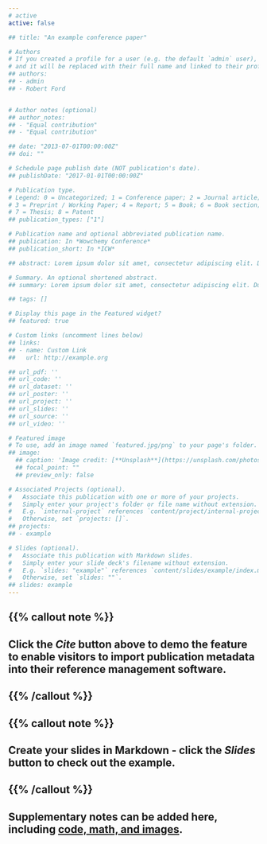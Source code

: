 ```yaml
---
# active
active: false

## title: "An example conference paper"

# Authors
# If you created a profile for a user (e.g. the default `admin` user), write the username (folder name) here 
# and it will be replaced with their full name and linked to their profile.
## authors:
## - admin
## - Robert Ford


# Author notes (optional)
## author_notes:
## - "Equal contribution"
## - "Equal contribution"

## date: "2013-07-01T00:00:00Z"
## doi: ""

# Schedule page publish date (NOT publication's date).
## publishDate: "2017-01-01T00:00:00Z"

# Publication type.
# Legend: 0 = Uncategorized; 1 = Conference paper; 2 = Journal article;
# 3 = Preprint / Working Paper; 4 = Report; 5 = Book; 6 = Book section;
# 7 = Thesis; 8 = Patent
## publication_types: ["1"]

# Publication name and optional abbreviated publication name.
## publication: In *Wowchemy Conference*
## publication_short: In *ICW*

## abstract: Lorem ipsum dolor sit amet, consectetur adipiscing elit. Duis posuere tellus ac convallis placerat. Proin tincidunt magna sed ex sollicitudin condimentum. Sed ac faucibus dolor, scelerisque sollicitudin nisi. Cras purus urna, suscipit quis sapien eu, pulvinar tempor diam. Quisque risus orci, mollis id ante sit amet, gravida egestas nisl. Sed ac tempus magna. Proin in dui enim. Donec condimentum, sem id dapibus fringilla, tellus enim condimentum arcu, nec volutpat est felis vel metus. Vestibulum sit amet erat at nulla eleifend gravida.

# Summary. An optional shortened abstract.
## summary: Lorem ipsum dolor sit amet, consectetur adipiscing elit. Duis posuere tellus ac convallis placerat. Proin tincidunt magna sed ex sollicitudin condimentum.

## tags: []

# Display this page in the Featured widget?
## featured: true

# Custom links (uncomment lines below)
## links:
## - name: Custom Link
##   url: http://example.org

## url_pdf: ''
## url_code: ''
## url_dataset: ''
## url_poster: ''
## url_project: ''
## url_slides: ''
## url_source: ''
## url_video: ''

# Featured image
# To use, add an image named `featured.jpg/png` to your page's folder. 
## image:
  ## caption: 'Image credit: [**Unsplash**](https://unsplash.com/photos/pLCdAaMFLTE)'
  ## focal_point: ""
  ## preview_only: false

# Associated Projects (optional).
#   Associate this publication with one or more of your projects.
#   Simply enter your project's folder or file name without extension.
#   E.g. `internal-project` references `content/project/internal-project/index.md`.
#   Otherwise, set `projects: []`.
## projects:
## - example

# Slides (optional).
#   Associate this publication with Markdown slides.
#   Simply enter your slide deck's filename without extension.
#   E.g. `slides: "example"` references `content/slides/example/index.md`.
#   Otherwise, set `slides: ""`.
## slides: example
---
```


## {{% callout note %}}
## Click the *Cite* button above to demo the feature to enable visitors to import publication metadata into their reference management software.
## {{% /callout %}}

## {{% callout note %}}
## Create your slides in Markdown - click the *Slides* button to check out the example.
## {{% /callout %}}

## Supplementary notes can be added here, including [code, math, and images](https://wowchemy.com/docs/writing-markdown-latex/).
